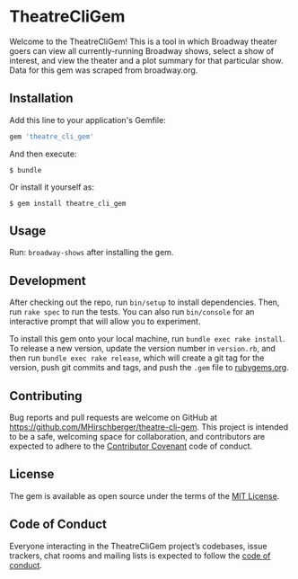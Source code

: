 # TheatreCliGem

Welcome to the TheatreCliGem! This is a tool in which Broadway theater goers can view all currently-running Broadway shows, select a show of interest, and view the theater and a plot summary for that particular show.
Data for this gem was scraped from broadway.org.

## Installation

Add this line to your application's Gemfile:

```ruby
gem 'theatre_cli_gem'
```

And then execute:

    $ bundle

Or install it yourself as:

    $ gem install theatre_cli_gem

## Usage

Run: `broadway-shows` after installing the gem.

## Development

After checking out the repo, run `bin/setup` to install dependencies. Then, run `rake spec` to run the tests. You can also run `bin/console` for an interactive prompt that will allow you to experiment.

To install this gem onto your local machine, run `bundle exec rake install`. To release a new version, update the version number in `version.rb`, and then run `bundle exec rake release`, which will create a git tag for the version, push git commits and tags, and push the `.gem` file to [rubygems.org](https://rubygems.org).

## Contributing

Bug reports and pull requests are welcome on GitHub at https://github.com/MHirschberger/theatre-cli-gem. This project is intended to be a safe, welcoming space for collaboration, and contributors are expected to adhere to the [Contributor Covenant](http://contributor-covenant.org) code of conduct.

## License

The gem is available as open source under the terms of the [MIT License](https://opensource.org/licenses/MIT).

## Code of Conduct

Everyone interacting in the TheatreCliGem project’s codebases, issue trackers, chat rooms and mailing lists is expected to follow the [code of conduct](https://github.com/MHirschberger/theatre-cli-gem/blob/master/CODE_OF_CONDUCT.md).
